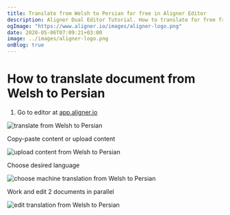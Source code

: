 ```yaml
---
title: Translate from Welsh to Persian for free in Aligner Editor
description: Aligner Dual Editor Tutorial. How to translate for free from Welsh to Persian. Aligner is multilingual document management platform. 
ogImage: "https://www.aligner.io/images/aligner-logo.png"
date: 2020-05-06T07:09:21+03:00
image: ../images/aligner-logo.png
onBlog: true
---
```


# How to translate document from Welsh to Persian

1. Go to editor at [app.aligner.io](https://app.aligner.io "Aligner App web page")

![translate from Welsh to Persian](../aligner-blank-editor.png "translate from Welsh to Persian")

Copy-paste content or upload content

![upload content from Welsh to Persian](../aligner-uploaded-document.png "upload content from Welsh to Persian")

Choose desired language

![choose machine translation from Welsh to Persian](../aligner-language-dropdown.png "choose machine translation from Welsh to Persian")

Work and edit 2 documents in parallel

![edit translation from Welsh to Persian](../aligner-double-sitded-editor.png "edit translation from Welsh to Persian")

